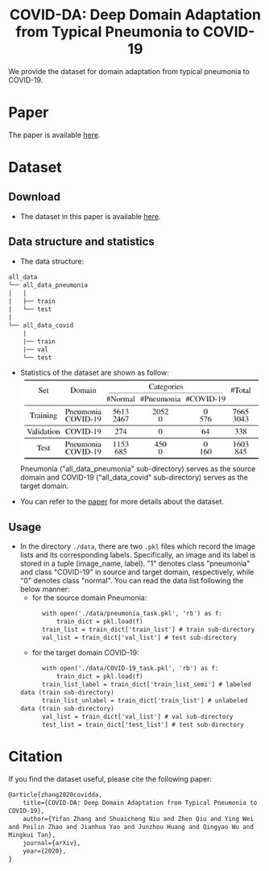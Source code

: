# <center>COVID-DA: Deep Domain Adaptation from Typical Pneumonia to COVID-19</center>
We provide the dataset for domain adaptation from typical pneumonia to COVID-19.

# Paper
The paper is available [here](https://arxiv.org/pdf/2005.01577.pdf).

# Dataset

## Download
- The dataset in this paper is available [here](http://suo.im/6d3jZF).

## Data structure and statistics
- The data structure:
```
all_data
└── all_data_pneumonia
|   |
|   ├── train
|   └── test 
|
└── all_data_covid
    |
    |── train
    |── val
    └── test
```

- Statistics of the dataset are shown as follow:
![data statistic](data.png "statistics of the dataset")
Pneumonia ("all_data_pneumonia" sub-directory) serves as the source domain and COVID-19 ("all_data_covid" sub-directory) serves as the target domain.

- You can refer to the [paper](https://arxiv.org/pdf/2005.01577.pdf) for more details about the dataset.

## Usage
- In the directory `./data`, there are two `.pkl` files which record the image lists and its corresponding labels. Specifically, an image and its label is stored in a tuple (image_name, label). "1" denotes class "pneumonia" and class "COVID-19" in source and target domain, respectively, while "0" denotes class "normal". You can read the data list following the below manner:
  - for the source domain Pneumonia:
  ```
        with open('./data/pneumonia_task.pkl', 'rb') as f:
            train_dict = pkl.load(f)
        train_list = train_dict['train_list'] # train sub-directory
        val_list = train_dict['val_list'] # test sub-directory
  ```
  - for the target domain COVID-19:
  ```
        with open('./data/COVID-19_task.pkl', 'rb') as f:
            train_dict = pkl.load(f)
        train_list_label = train_dict['train_list_semi'] # labeled data (train sub-directory)
        train_list_unlabel = train_dict['train_list'] # unlabeled data (train sub-directory)
        val_list = train_dict['val_list'] # val sub-directory
        test_list = train_dict['test_list'] # test sub-directory
  ```

# Citation
If you find the dataset useful, please cite the following paper:
```
@article{zhang2020covidda,
    title={COVID-DA: Deep Domain Adaptation from Typical Pneumonia to COVID-19},
    author={Yifan Zhang and Shuaicheng Niu and Zhen Qiu and Ying Wei and Peilin Zhao and Jianhua Yao and Junzhou Huang and Qingyao Wu and Mingkui Tan},
    journal={arXiv},
    year={2020},
}
```